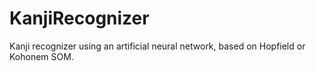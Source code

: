 KanjiRecognizer
===============

Kanji recognizer using an artificial neural network, based on Hopfield or Kohonem SOM.

